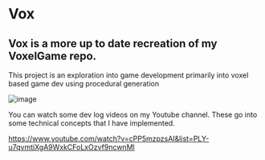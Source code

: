 # Vox

## Vox is a more up to date recreation of my VoxelGame repo.

This project is an exploration into game development primarily into voxel based game dev using procedural generation

![image](https://github.com/user-attachments/assets/6a44de47-56dd-469d-881b-61b46ab7f652)

You can watch some dev log videos on my Youtube channel. These go into some technical concepts that I have implemented.

https://www.youtube.com/watch?v=cPP5mzpzsAI&list=PLY-u7qvmtiXgA9WxkCFoLxOzvf9ncwnMl
